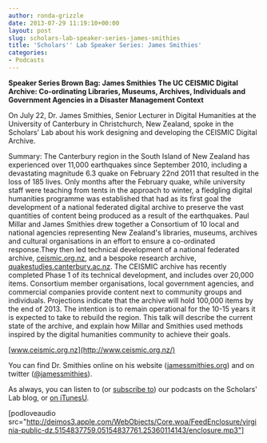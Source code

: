 ```yaml
---
author: ronda-grizzle
date: 2013-07-29 11:19:10+00:00
layout: post
slug: scholars-lab-speaker-series-james-smithies
title: 'Scholars'' Lab Speaker Series: James Smithies'
categories:
- Podcasts
---
```


**Speaker Series Brown Bag: James Smithies**
**The UC CEISMIC Digital Archive: Co-ordinating Libraries, Museums, Archives, Individuals and Government Agencies in a Disaster Management Context**

On July 22, Dr. James Smithies, Senior Lecturer in Digital Humanities at the University of Canterbury in Christchurch, New Zealand, spoke in the Scholars' Lab about his work designing and developing the CEISMIC Digital Archive.

Summary:
The Canterbury region in the South Island of New Zealand has experienced over 11,000 earthquakes since September 2010, including a devastating magnitude 6.3 quake on February 22nd 2011 that resulted in the loss of 185 lives. Only months after the February quake, while university staff were teaching from tents in the approach to winter, a fledgling digital humanities programme was established that had as its first goal the development of a national federated digital archive to preserve the vast quantities of content being produced as a result of the earthquakes. Paul Millar and James Smithies drew together a Consortium of 10 local and national agencies representing New Zealand's libraries, museums, archives and cultural organisations in an effort to ensure a co-ordinated response.They then led technical development of a national federated archive, [ceismic.org.nz](http://ceismic.org.nz/), and a bespoke research archive, [quakestudies.canterbury.ac.nz](http://quakestudies.canterbury.ac.nz/). The CEISMIC archive has recently completed Phase 1 of its technical development, and includes over 20,000 items. Consortium member organisations, local government agencies, and commercial companies provide content next to community groups and individuals. Projections indicate that the archive will hold 100,000 items by the end of 2013. The intention is to remain operational for the 10-15 years it is expected to take to rebuild the region. This talk will describe the current state of the archive, and explain how Millar and Smithies used methods inspired by the digital humanities community to achieve their goals.

[www.ceismic.org.nz](http://www.ceismic.org.nz/)

You can find Dr. Smithies online on his website ([jamessmithies.org](http://jamessmithies.org/)) and on twitter ([@jamessmithies](https://twitter.com/jamessmithies)).

As always, you can listen to (or [subscribe to](http://www.scholarslab.org/category/podcasts/)) our podcasts on the Scholars' Lab blog, or [on iTunesU](http://itunes.apple.com/us/itunes-u/scholars-lab-speaker-series/id401906619).

[podloveaudio src="http://deimos3.apple.com/WebObjects/Core.woa/FeedEnclosure/virginia-public-dz.5154837759.05154837761.25360114143/enclosure.mp3"]
